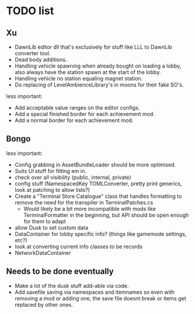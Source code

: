 # TODO list

## Xu

- DawnLib editor dll that's exclusively for stuff like LLL to DawnLib converter tool.
- Dead body additions.
- Handling vehicle spawning when already bought on loading a lobby, also always have the station spawn at the start of the lobby.
- Handling vehicle no station equaling magnet station.
- Do replacing of LevelAmbienceLibrary's in moons for their fake SO's.

less important:

- Add acceptable value ranges on the editor configs.
- Add a special finished border for each achievement mod.
- Add a normal border for each achievement mod.

## Bongo

less important:

- Config grabbing in AssetBundleLoader should be more optimised.
- Suits UI stuff for fitting em in.
- check over all visibility (public, internal, private)
- config stuff (NamespacedKey TOMLConverter, pretty print generics, look at patching to allow lists?)
- Create a "Terminal Store Catalogue" class that handles formatting to remove the need for the transpiler in TerminalPatches.cs
  - Would likely be a bit more incompatible with mods like TerminalFormatter in the beginning, but API should be open enough for them to adapt
- allow Dusk to set custom data
- DataContainer for lobby specific info? (things like gamemode settings, etc?)
- look at converting current info classes to be records
- NetworkDataContainer

## Needs to be done eventually

- Make a lot of the dusk stuff add-able via code.
- Add savefile saving via namespaces and itemnames so even with removing a mod or adding one, the save file doesnt break or items get replaced by other ones.
